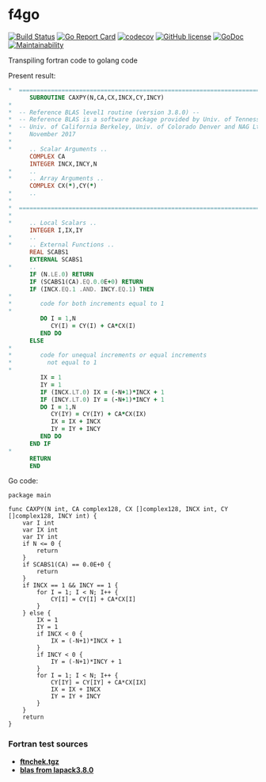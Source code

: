 # f4go


[![Build Status](https://travis-ci.org/Konstantin8105/f4go.svg?branch=master)](https://travis-ci.org/Konstantin8105/f4go)
[![Go Report Card](https://goreportcard.com/badge/github.com/Konstantin8105/f4go)](https://goreportcard.com/report/github.com/Konstantin8105/f4go)
[![codecov](https://codecov.io/gh/Konstantin8105/f4go/branch/master/graph/badge.svg)](https://codecov.io/gh/Konstantin8105/f4go)
[![GitHub license](https://img.shields.io/badge/license-MIT-blue.svg)](https://raw.githubusercontent.com/Konstantin8105/f4go/master/LICENSE)
[![GoDoc](https://godoc.org/github.com/Konstantin8105/f4go?status.svg)](https://godoc.org/github.com/Konstantin8105/f4go)
[![Maintainability](https://api.codeclimate.com/v1/badges/b8d0bb5533207cce5ed3/maintainability)](https://codeclimate.com/github/Konstantin8105/f4go/maintainability)

Transpiling fortran code to golang code

Present result:
```fortran
*  =====================================================================
      SUBROUTINE CAXPY(N,CA,CX,INCX,CY,INCY)
*
*  -- Reference BLAS level1 routine (version 3.8.0) --
*  -- Reference BLAS is a software package provided by Univ. of Tennessee,    --
*  -- Univ. of California Berkeley, Univ. of Colorado Denver and NAG Ltd..--
*     November 2017
*
*     .. Scalar Arguments ..
      COMPLEX CA
      INTEGER INCX,INCY,N
*     ..
*     .. Array Arguments ..
      COMPLEX CX(*),CY(*)
*     ..
*
*  =====================================================================
*
*     .. Local Scalars ..
      INTEGER I,IX,IY
*     ..
*     .. External Functions ..
      REAL SCABS1
      EXTERNAL SCABS1
*     ..
      IF (N.LE.0) RETURN
      IF (SCABS1(CA).EQ.0.0E+0) RETURN
      IF (INCX.EQ.1 .AND. INCY.EQ.1) THEN
*
*        code for both increments equal to 1
*
         DO I = 1,N
            CY(I) = CY(I) + CA*CX(I)
         END DO
      ELSE
*
*        code for unequal increments or equal increments
*          not equal to 1
*
         IX = 1
         IY = 1
         IF (INCX.LT.0) IX = (-N+1)*INCX + 1
         IF (INCY.LT.0) IY = (-N+1)*INCY + 1
         DO I = 1,N
            CY(IY) = CY(IY) + CA*CX(IX)
            IX = IX + INCX
            IY = IY + INCY
         END DO
      END IF
*
      RETURN
      END
```

Go code:

```golang
package main

func CAXPY(N int, CA complex128, CX []complex128, INCX int, CY []complex128, INCY int) {
	var I int
	var IX int
	var IY int
	if N <= 0 {
		return
	}
	if SCABS1(CA) == 0.0E+0 {
		return
	}
	if INCX == 1 && INCY == 1 {
		for I = 1; I < N; I++ {
			CY[I] = CY[I] + CA*CX[I]
		}
	} else {
		IX = 1
		IY = 1
		if INCX < 0 {
			IX = (-N+1)*INCX + 1
		}
		if INCY < 0 {
			IY = (-N+1)*INCY + 1
		}
		for I = 1; I < N; I++ {
			CY[IY] = CY[IY] + CA*CX[IX]
			IX = IX + INCX
			IY = IY + INCY
		}
	}
	return
}
```


### Fortran test sources

* [**ftnchek.tgz**](http://netlib.org/fortran/index.html)
* [**blas from lapack3.8.0**](http://netlib.org/lapack/index.html)

